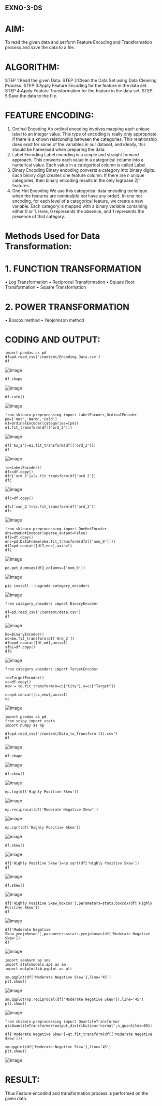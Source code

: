 ## EXNO-3-DS

# AIM:
To read the given data and perform Feature Encoding and Transformation process and save the data to a file.

# ALGORITHM:
STEP 1:Read the given Data.
STEP 2:Clean the Data Set using Data Cleaning Process.
STEP 3:Apply Feature Encoding for the feature in the data set.
STEP 4:Apply Feature Transformation for the feature in the data set.
STEP 5:Save the data to the file.

# FEATURE ENCODING:
1. Ordinal Encoding
An ordinal encoding involves mapping each unique label to an integer value. This type of encoding is really only appropriate if there is a known relationship between the categories. This relationship does exist for some of the variables in our dataset, and ideally, this should be harnessed when preparing the data.
2. Label Encoding
Label encoding is a simple and straight forward approach. This converts each value in a categorical column into a numerical value. Each value in a categorical column is called Label.
3. Binary Encoding
Binary encoding converts a category into binary digits. Each binary digit creates one feature column. If there are n unique categories, then binary encoding results in the only log(base 2)ⁿ features.
4. One Hot Encoding
We use this categorical data encoding technique when the features are nominal(do not have any order). In one hot encoding, for each level of a categorical feature, we create a new variable. Each category is mapped with a binary variable containing either 0 or 1. Here, 0 represents the absence, and 1 represents the presence of that category.

# Methods Used for Data Transformation:
  # 1. FUNCTION TRANSFORMATION
• Log Transformation
• Reciprocal Transformation
• Square Root Transformation
• Square Transformation
  # 2. POWER TRANSFORMATION
• Boxcox method
• Yeojohnson method

# CODING AND OUTPUT:
```
import pandas as pd
df=pd.read_csv('/content/Encoding Data.csv')
df
```
![image](https://github.com/user-attachments/assets/f06ea673-fe59-435c-b43d-96709dee12a7)

```
df.shape
```
![image](https://github.com/user-attachments/assets/46104b5b-81f0-42a9-8fca-790aa15ffa50)

```
df.info()
```

![image](https://github.com/user-attachments/assets/4ba94d5d-0331-4088-89d6-72045b21c968)

```
from sklearn.preprocessing import LabelEncoder,OrdinalEncoder
pm=['Hot','Warm','Cold']
e1=OrdinalEncoder(categories=[pm])
e1.fit_transform(df[['ord_2']])
```

![image](https://github.com/user-attachments/assets/100731a5-aa5a-4476-a89a-3328b2500712)

```
df['bo_2']=e1.fit_transform(df[['ord_2']])
df
```
![image](https://github.com/user-attachments/assets/d6c8a66c-ed58-49a9-b098-00a1aedb5c6d)

```
le=LabelEncoder()
dfc=df.copy()
dfc['ord_2']=le.fit_transform(df['ord_2'])
dfc
```

![image](https://github.com/user-attachments/assets/fba9fec9-4402-4c27-bd12-56c04cebe0eb)

```
dfc=df.copy()
```
```
dfc['con_2']=le.fit_transform(df['ord_2'])
dfc
```
![image](https://github.com/user-attachments/assets/a97c03c2-1ece-4c7b-b06b-5c236ed7eee7)

```
from sklearn.preprocessing import OneHotEncoder
ohe=OneHotEncoder(sparse_output=False)
df2=df.copy()
enc=pd.DataFrame(ohe.fit_transform(df2[['nom_0']]))
df2=pd.concat([df2,enc],axis=1)
df2
```
![image](https://github.com/user-attachments/assets/766058a5-4d93-442d-8590-7b07c597cd82)

```
pd.get_dummies(df2,columns=['nom_0'])
```
![image](https://github.com/user-attachments/assets/38058120-1bf8-4b88-bab2-138cc7a30f26)


```
pip install --upgrade category_encoders
```
![image](https://github.com/user-attachments/assets/83ca22a4-3ade-42a5-9714-155648dae17b)

```
from category_encoders import BinaryEncoder
```
```
df=pd.read_csv('/content/data.csv')
df
```
![image](https://github.com/user-attachments/assets/c0ee897a-eb8a-47eb-8bc0-784252a2deea)

```
be=BinaryEncoder()
nd=be.fit_transform(df['Ord_2'])
dfb=pd.concat([df,nd],axis=1)
sfb1=df.copy()
dfb
```
![image](https://github.com/user-attachments/assets/ab40f9d0-28c0-4a0d-8977-77f3f758a336)

```
from category_encoders import TargetEncoder
```
```
te=TargetEncoder()
cc=df.copy()
new = te.fit_transform(X=cc["City"],y=cc["Target"])
```
```
cc=pd.concat([cc,new],axis=1)
cc
```
![image](https://github.com/user-attachments/assets/b1aa6a40-4e42-45e8-9796-d3b9301e60bf)

```
import pandas as pd
from scipy import stats
import numpy as np
```
```
df=pd.read_csv('/content/Data_to_Transform (1).csv')
df
```
![image](https://github.com/user-attachments/assets/b249c85c-f5c7-477c-8d09-448257209b0f)

```
df.shape
```
![image](https://github.com/user-attachments/assets/a474f579-c157-4bd7-9d2e-73de8b7d0043)

```
df.skew()
```
![image](https://github.com/user-attachments/assets/986213d9-bd13-4460-9ff6-c9e523b90b03)

```
np.log(df['Highly Positive Skew'])
```
![image](https://github.com/user-attachments/assets/afb2ece3-3007-4171-96f3-2e12dd7aaf6e)

```
np.reciprocal(df['Moderate Negative Skew'])
```
![image](https://github.com/user-attachments/assets/8d85e3f2-c215-4c65-8719-22d6391555c6)

```
np.sqrt(df['Highly Positive Skew'])
```
![image](https://github.com/user-attachments/assets/6edf6572-dcfc-4b2b-894e-2b304abc4785)

```
df.skew()
```
![image](https://github.com/user-attachments/assets/e255047c-0ccc-4700-9c65-3b29639bcde5)


```
df['Highly Positive Skew']=np.sqrt(df['Highly Positive Skew'])
df
```
![image](https://github.com/user-attachments/assets/9da07f05-e2b0-4753-a692-e0fe56056bd9)

```
df.skew()
```
![image](https://github.com/user-attachments/assets/9e368a1a-b65e-4522-bc4e-29d53dc6b9d3)

```
df['Highly Positive Skew_boxcox'],parameters=stats.boxcox(df['Highly Positive Skew'])
df
```
![image](https://github.com/user-attachments/assets/76286e75-41d3-46a9-886e-895c27e3ff54)

```
df['Moderate Negative Skew_yeojohnson'],parameters=stats.yeojohnson(df['Moderate Negative Skew'])
df
```
![image](https://github.com/user-attachments/assets/b04615f5-3400-4656-b73c-65374fe226a4)

```
import seaborn as sns
import statsmodels.api as sm
import matplotlib.pyplot as plt
```
```
sm.qqplot(df['Moderate Negative Skew'],line='45')
plt.show()
```
![image](https://github.com/user-attachments/assets/9f1cd58c-5402-49f0-a478-667b3bea2611)

```
sm.qqplot(np.reciprocal(df['Moderate Negative Skew']),line='45')
plt.show()
```
![image](https://github.com/user-attachments/assets/c00ec446-47cf-4854-8df6-c62a67f6ddb1)

```
from sklearn.preprocessing import QuantileTransformer
qt=QuantileTransformer(output_distribution='normal',n_quantiles=891)
```
```
df['Moderate Negative Skew']=qt.fit_transform(df[['Moderate Negative Skew']])

sm.qqplot(df['Moderate Negative Skew'],line='45')
plt.show()
```

![image](https://github.com/user-attachments/assets/71bd5663-3200-4734-b2df-ea416278e204)

# RESULT:
Thus Feature encodind and transformation process is performed on the given data.



       
